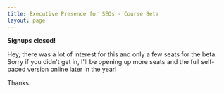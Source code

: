 ```yaml
---
title: Executive Presence for SEOs - Course Beta
layout: page
---
```


**Signups closed!**

Hey, there was a lot of interest for this and only a few seats for the beta. Sorry if you didn't get in, I'll be opening up more seats and the full self-paced version online later in the year!

Thanks.